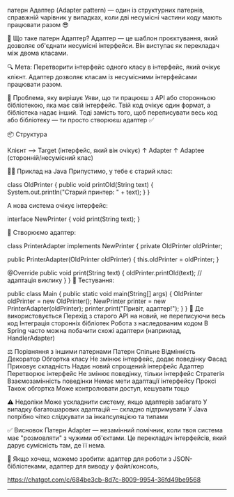 патерн Адаптер (Adapter pattern) — один із структурних патернів, 
справжній чарівник у випадках, коли дві несумісні частини 
коду мають працювати разом 😎

🔧 Що таке патерн Адаптер?
Адаптер — це шаблон проєктування, який дозволяє об'єднати несумісні 
інтерфейси. Він виступає як перекладач між двома класами.

🔍 Мета:
Перетворити інтерфейс одного класу в інтерфейс, який очікує клієнт. 
Адаптер дозволяє класам із несумісними інтерфейсами працювати разом.

🧩 Проблема, яку вирішує
Уяви, що ти працюєш з API або сторонньою бібліотекою, яка має свій 
інтерфейс. Твій код очікує один формат, а бібліотека надає інший. 
Тоді замість того, щоб переписувати весь код або бібліотеку — 
ти просто створюєш адаптер ✅

📦 Структура

Клієнт --> Target (інтерфейс, який він очікує)
↑
Adapter
↑
Adaptee (сторонній/несумісний клас)

👨‍💻 Приклад на Java
Припустимо, у тебе є старий клас:

class OldPrinter {
public void printOld(String text) {
System.out.println("Старий принтер: " + text);
}
}

А нова система очікує інтерфейс:

interface NewPrinter {
void print(String text);
}

🔄 Створюємо адаптер:

class PrinterAdapter implements NewPrinter {
private OldPrinter oldPrinter;

public PrinterAdapter(OldPrinter oldPrinter) {
        this.oldPrinter = oldPrinter;
    }

@Override
    public void print(String text) {
        oldPrinter.printOld(text); // адаптація виклику
    }
}
📌 Тестування:

public class Main {
public static void main(String[] args) {
OldPrinter oldPrinter = new OldPrinter();
NewPrinter printer = new PrinterAdapter(oldPrinter);
printer.print("Привіт, адаптер!");
    }
}
🌟 Де використовується
Перехід з старого API на новий, не переписуючи весь код
Інтеграція сторонніх бібліотек
Робота з наследованим кодом
В Spring часто можна побачити схожі адаптери (наприклад, HandlerAdapter)

⚖️ Порівняння з іншими патернами
Патерн	Спільне	Відмінність
Декоратор	Обгортка класу	Не змінює інтерфейс, додає поведінку
Фасад	Приховує складність	Надає новий спрощений інтерфейс
Адаптер	Перетворює інтерфейс	Не змінює поведінку, тільки інтерфейс
Стратегія	Взаємозамінність поведінки	Немає мети адаптації інтерфейсу
Проксі	Також обгортка	Може контролювати доступ, кешувати тощо

⚠️ Недоліки
Може ускладнити систему, якщо адаптерів забагато
У випадку багатошарових адаптацій — складно підтримувати
У Java потрібно чітко слідкувати за інкапсуляцією та типами

✅ Висновок
Патерн Adapter — незамінний помічник, коли твоя система має "розмовляти" 
з чужими об'єктами. Це перекладач інтерфейсів, який дарує сумісність там, 
де її нема.

📌 Якщо хочеш, можемо зробити:
адаптер для роботи з JSON-бібліотеками,
адаптер для виводу у файл/консоль,

https://chatgpt.com/c/684be3cb-8d7c-8009-9954-36fd49be9568

-------------------------------------------------------------
